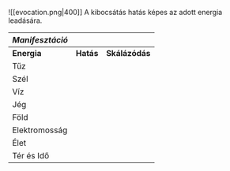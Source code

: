 ![[evocation.png|400]]
A kibocsátás hatás képes az adott energia leadására.

| ***Manifesztáció*** |           |                |
| ------------------- | --------- | -------------- |
| **Energia**         | **Hatás** | **Skálázódás** |
| Tűz                 |           |                |
| Szél                |           |                |
| Víz                 |           |                |
| Jég                 |           |                |
| Föld                |           |                |
| Elektromosság       |           |                |
| Élet                |           |                |
| Tér és Idő          |           |                |
